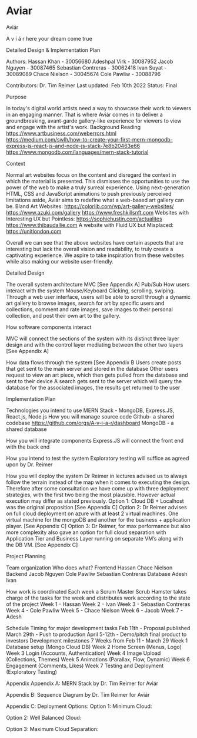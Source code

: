 # Aviar
Aviár


A v i á r
here your dream come true

Detailed Design & Implementation Plan 


Authors:
	Hassan Khan - 30056680
	Adeshpal Virk - 30087952
	Jacob Nguyen - 30087465
	Sebastian Contreras - 30062418
	Ivan Suyat - 30089089
	Chace Nielson - 30045674
	Cole Pawliw - 30088796 

Contributors: Dr. Tim Reimer 
Last updated: Feb 10th 2022
Status: Final 

Purpose 

In today's digital world artists need a way to showcase their work to viewers in an engaging manner. That is where Aviár comes in to deliver a groundbreaking, avant-garde gallery-like experience for viewers to view and engage with the artist's work. 
Background Reading 
https://www.artbusiness.com/weberrors.html
https://medium.com/swlh/how-to-create-your-first-mern-mongodb-express-js-react-js-and-node-js-stack-7e8b20463e66
https://www.mongodb.com/languages/mern-stack-tutorial

Context 

Normal art websites focus on the content and disregard the context in which the material is presented. This dismisses the opportunities to use the power of the web to make a truly surreal experience. Using next-generation HTML, CSS and JavaScript animations to push previously perceived limitations aside, Aviár aims to redefine what a web-based art gallery can be. 
Bland Art Websites:
https://colorlib.com/wp/art-gallery-websites/
https://www.azuki.com/gallery
https://www.freshkillsnft.com
Websites with Interesting UX but Pointless:
https://sophiehustin.com/actualites
https://www.thibaudallie.com
A website with Fluid UX but Misplaced:
https://unitlondon.com

Overall we can see that the above websites have certain aspects that are interesting but lack the overall vision and readability, to truly create a captivating experience. We aspire to take inspiration from these websites while also making our website user-friendly. 


Detailed Design 

The overall system architecture 
MVC [See Appendix A]
Pub/Sub 
How users interact with the system
Mouse/Keyboard
Clicking, scrolling, swiping.
Through a web user interface, users will be able to scroll through a dynamic art gallery to browse images, search for art by specific users and collections, comment and rate images, save images to their personal collection, and post their own art to the gallery.

How software components interact

MVC will connect the sections of the system with its distinct three layer design and with the control layer mediating between the other two layers [See Appendix A]

How data flows through the system [See Appendix B
Users create posts that get sent to the main server and stored in the database
Other users request to view an art piece, which then gets pulled from the database and sent to their device
A search gets sent to the server which will query the database for the associated images, the results get returned to the user


Implementation Plan 

Technologies you intend to use 
MERN Stack - MongoDB, Express.JS, React.js, Node.js 
How you will manage source code 
Github- a shared codebase
https://github.com/orgs/A-v-i-a-r/dashboard
MongoDB - a shared database

How you will integrate components 
Express.JS will connect the front end with the back end

How you intend to test the system 
Exploratory testing will suffice as agreed upon by Dr. Reimer

How you will deploy the system
Dr Reimer in lectures advised us to always follow the terrain instead of the map when it comes to executing the design. Therefore after some consultation we have come up with three deployment strategies, with the first two being the most plausible. However actual execution may differ as stated previously. 
Option 1: Cloud DB + Localhost was the original proposition [See Appendix C]
Option 2: Dr Reimer advises on full cloud deployment on azure with at least 2 virtual machines. One virtual machine for the mongoDB and another for the business + application player. [See Appendix C]
Option 3: Dr Reimer, for max performance but also more complexity also gave an option for full cloud separation with Application Tier and Business Layer running on separate VM’s along with the DB VM. [See Appendix C]


Project Planning

Team organization 
Who does what? 
Frontend 
Hassan
Chace Nielson
Backend
Jacob Nguyen
Cole Pawliw
Sebastian Contreras
Database
Adesh
Ivan

How work is coordinated 
Each week a Scrum Master Scrub Hamster takes charge of the tasks for the week and distributes work according to the state of the project
Week 1 - Hassan
Week 2 - Ivan
Week 3 - Sebastian Contreras
Week 4 - Cole Pawliw
Week 5 - Chace Nielson
Week 6 - Jacob
Week 7 - Adesh

Schedule 
Timing for major development tasks
Feb 11th - Proposal published
March 29th - Push to production 
April 5-12th - Demo/pitch final product to investors
Development milestones 7 Weeks from Feb 11 - March 29
Week 1 Database setup (Mongo Cloud DB)
Week 2 Home Screen (Menus, Logo)
Week 3 Login (Accounts, Authentication)
Week 4 Image Upload (Collections, Themes)
Week 5 Animations (Parallax, Flow, Dynamic)
Week 6 Engagement (Comments, Likes)
Week 7 Testing and Deployment (Exploratory Testing)


Appendix 
Appendix A: MERN Stack by Dr. Tim Reimer for Aviár


Appendix B: Sequence Diagram by Dr. Tim Reimer for Aviár

Appendix C: Deployment Options:
Option 1: Minimum Cloud:

Option 2: Well Balanced Cloud:

Option 3: Maximum Cloud Separation:
